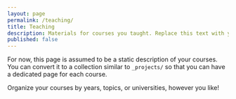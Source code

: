 ```yaml
---
layout: page
permalink: /teaching/
title: Teaching
description: Materials for courses you taught. Replace this text with your description.
published: false
---
```


For now, this page is assumed to be a static description of your courses. You can convert it to a collection similar to `_projects/` so that you can have a dedicated page for each course.

Organize your courses by years, topics, or universities, however you like!
